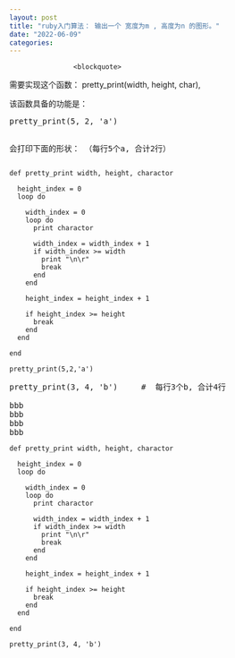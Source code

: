 ```yaml
---
layout: post
title: "ruby入门算法： 输出一个 宽度为m , 高度为n 的图形。"
date: "2022-06-09"
categories: 
---
```


                    <blockquote> 
 <p>需要实现这个函数： pretty_print(width, height, char),</p> 
 <p>该函数具备的功能是：</p> 
 <pre>pretty_print(5, 2, 'a') 

会打印下面的形状： （每行5个a, 合计2行）
</pre> 
 <pre><code class="language-ruby">def pretty_print width, height, charactor

  height_index = 0 
  loop do

    width_index = 0 
    loop do
      print charactor

      width_index = width_index + 1 
      if width_index &gt;= width
        print "\n\r"
        break
      end 
    end

    height_index = height_index + 1 

    if height_index &gt;= height
      break
    end 
  end

end

pretty_print(5,2,'a')
</code></pre> 
 <pre>
pretty_print(3, 4, 'b')     #  每行3个b, 合计4行

bbb
bbb
bbb
bbb   
</pre> 
 <pre><code class="language-ruby">def pretty_print width, height, charactor

  height_index = 0 
  loop do

    width_index = 0 
    loop do
      print charactor

      width_index = width_index + 1 
      if width_index &gt;= width
        print "\n\r"
        break
      end 
    end

    height_index = height_index + 1 

    if height_index &gt;= height
      break
    end 
  end

end

pretty_print(3, 4, 'b')
</code></pre> 
 <p style="text-align:center;"><img alt="" src="https://img-blog.csdnimg.cn/1f50654d59414b60a9fbc4ea8c6e6cb4.png?x-oss-process=image/watermark,type_d3F5LXplbmhlaQ,shadow_50,text_Q1NETiBA6K645aKo44Gu5bCP6J206J22,size_20,color_FFFFFF,t_70,g_se,x_16"></p> 
 <p> </p> 
</blockquote>
                

